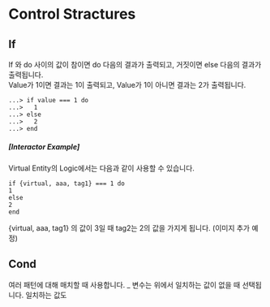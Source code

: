 # Control Stractures

## If
If 와 do 사이의 값이 참이면 do 다음의 결과가 출력되고, 거짓이면 else 다음의 결과가 출력됩니다.  
Value가 1이면 결과는 1이 출력되고, Value가 1이 아니면 결과는 2가 출력됩니다.
```
...> if value === 1 do
...>   1
...> else
...>   2
...> end
```
##### [Interactor Example]
 Virtual Entity의 Logic에서는 다음과 같이 사용할 수 있습니다.
```
if {virtual, aaa, tag1} === 1 do
1
else
2
end
```
{virtual, aaa, tag1} 의 값이 3일 때 tag2는 2의 값을 가지게 됩니다.
(이미지 추가 예정)

## Cond
여러 패턴에 대해 매치할 때 사용합니다. _ 변수는 위에서 일치하는 값이 없을 때 선택됩니다. 일치하는 값도 
